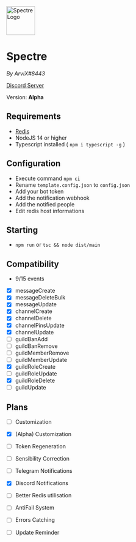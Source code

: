<img alt="Spectre Logo" height="75" src="https://i.arvix.ml/Spectre_White.png" width="75"/>

# Spectre
*By ArviX#8443*

[Discord Server](https://discord.gg/UvC633NBKS)

Version: **Alpha**

## Requirements
- [Redis](https://redis.io/)
- NodeJS 14 or higher
- Typescript installed ( `npm i typescript -g` )

## Configuration
- Execute command `npm ci`
- Rename `template.config.json` to `config.json`
- Add your bot token
- Add the notification webhook
- Add the notified people
- Edit redis host informations

## Starting
- `npm run` or `tsc && node dist/main`

## Compatibility
- 9/15 events 
- [X] messageCreate
- [X] messageDeleteBulk
- [X] messageUpdate
- [X] channelCreate
- [X] channelDelete
- [X] channelPinsUpdate
- [X] channelUpdate
- [ ] guildBanAdd
- [ ] guildBanRemove
- [ ] guildMemberRemove
- [ ] guildMemberUpdate
- [X] guildRoleCreate
- [ ] guildRoleUpdate
- [X] guildRoleDelete
- [ ] guildUpdate

## Plans
- [ ] Customization
- [X] (Alpha) Customization
- [ ] Token Regeneration
- [ ] Sensibility Correction
- [ ] Telegram Notifications
- [X] Discord Notifications
- [ ] Better Redis utilisation
- [ ] AntiFail System
- [ ] Errors Catching
- [ ] Update Reminder

